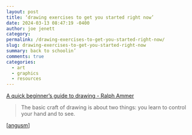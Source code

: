```yaml
---
layout: post
title: ‘drawing exercises to get you started right now’
date: 2024-03-13 08:47:19 -0400
author: joe jenett
category: 
permalink: /drawing-exercises-to-get-you-started-right-now/
slug: drawing-exercises-to-get-you-started-right-now
summary: back to schoolin’
comments: true
categories:
  - art
  - graphics
  - resources
---
```

<a title="A quick beginner’s guide to drawing - Ralph Ammer" href="https://ralphammer.com/a-quick-beginners-guide-to-drawing/">A quick beginner’s guide to drawing - Ralph Ammer</a>
<blockquote><p>The basic craft of drawing is about two things: you learn to control your hand and to see.</p></blockquote>
[<a href="https://pinboard.in/u:angusm">angusm</a>]

<a href="https://brid.gy/publish/mastodon"></a>